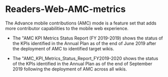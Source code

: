 # Readers-Web-AMC-metrics
The Advance mobile contributions (AMC) mode is a feature set that adds more contributor capabilities to the mobile web experience.

* The "AMC KPI Metrics Status Report (FY 2019-2019) shows the status of the KPIs identified in the Annual Plan as of the end of June 2019 after the deployment of AMC to identified target wikis. 

* The "AMC_KPI_Metrics_Status_Report_FY2019-2020 shows the status of the KPIs identified in the Annual Plan as of the end of September 2019 following the deployment of AMC across all wikis.
